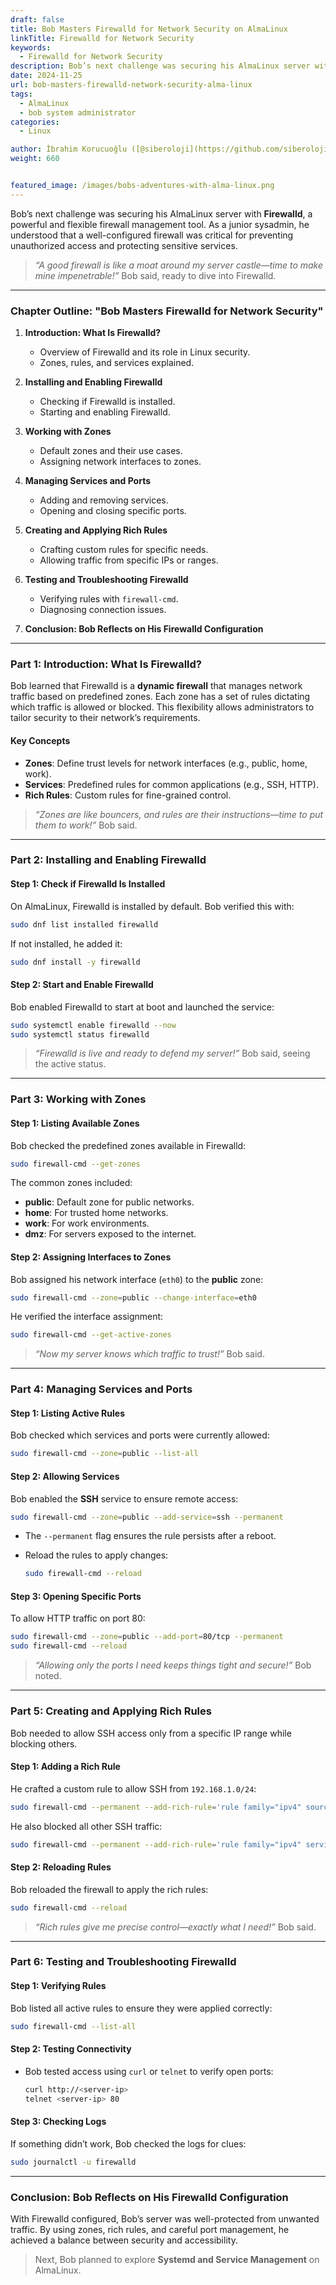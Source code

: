 ```yaml
---
draft: false
title: Bob Masters Firewalld for Network Security on AlmaLinux
linkTitle: Firewalld for Network Security
keywords:
  - Firewalld for Network Security
description: Bob’s next challenge was securing his AlmaLinux server with Firewalld, a powerful and flexible firewall management tool.
date: 2024-11-25
url: bob-masters-firewalld-network-security-alma-linux
tags:
  - AlmaLinux
  - bob system administrator
categories:
  - Linux

author: İbrahim Korucuoğlu ([@siberoloji](https://github.com/siberoloji))
weight: 660


featured_image: /images/bobs-adventures-with-alma-linux.png
---
```

Bob’s next challenge was securing his AlmaLinux server with **Firewalld**, a powerful and flexible firewall management tool. As a junior sysadmin, he understood that a well-configured firewall was critical for preventing unauthorized access and protecting sensitive services.

> *“A good firewall is like a moat around my server castle—time to make mine impenetrable!”* Bob said, ready to dive into Firewalld.

---

### **Chapter Outline: "Bob Masters Firewalld for Network Security"**

1. **Introduction: What Is Firewalld?**
   - Overview of Firewalld and its role in Linux security.
   - Zones, rules, and services explained.

2. **Installing and Enabling Firewalld**
   - Checking if Firewalld is installed.
   - Starting and enabling Firewalld.

3. **Working with Zones**
   - Default zones and their use cases.
   - Assigning network interfaces to zones.

4. **Managing Services and Ports**
   - Adding and removing services.
   - Opening and closing specific ports.

5. **Creating and Applying Rich Rules**
   - Crafting custom rules for specific needs.
   - Allowing traffic from specific IPs or ranges.

6. **Testing and Troubleshooting Firewalld**
   - Verifying rules with `firewall-cmd`.
   - Diagnosing connection issues.

7. **Conclusion: Bob Reflects on His Firewalld Configuration**

---

### **Part 1: Introduction: What Is Firewalld?**

Bob learned that Firewalld is a **dynamic firewall** that manages network traffic based on predefined zones. Each zone has a set of rules dictating which traffic is allowed or blocked. This flexibility allows administrators to tailor security to their network’s requirements.

#### **Key Concepts**

- **Zones**: Define trust levels for network interfaces (e.g., public, home, work).
- **Services**: Predefined rules for common applications (e.g., SSH, HTTP).
- **Rich Rules**: Custom rules for fine-grained control.

> *“Zones are like bouncers, and rules are their instructions—time to put them to work!”* Bob said.

---

### **Part 2: Installing and Enabling Firewalld**

#### **Step 1: Check if Firewalld Is Installed**

On AlmaLinux, Firewalld is installed by default. Bob verified this with:

```bash
sudo dnf list installed firewalld
```

If not installed, he added it:

```bash
sudo dnf install -y firewalld
```

#### **Step 2: Start and Enable Firewalld**

Bob enabled Firewalld to start at boot and launched the service:

```bash
sudo systemctl enable firewalld --now
sudo systemctl status firewalld
```

> *“Firewalld is live and ready to defend my server!”* Bob said, seeing the active status.

---

### **Part 3: Working with Zones**

#### **Step 1: Listing Available Zones**

Bob checked the predefined zones available in Firewalld:

```bash
sudo firewall-cmd --get-zones
```

The common zones included:

- **public**: Default zone for public networks.
- **home**: For trusted home networks.
- **work**: For work environments.
- **dmz**: For servers exposed to the internet.

#### **Step 2: Assigning Interfaces to Zones**

Bob assigned his network interface (`eth0`) to the **public** zone:

```bash
sudo firewall-cmd --zone=public --change-interface=eth0
```

He verified the interface assignment:

```bash
sudo firewall-cmd --get-active-zones
```

> *“Now my server knows which traffic to trust!”* Bob said.

---

### **Part 4: Managing Services and Ports**

#### **Step 1: Listing Active Rules**

Bob checked which services and ports were currently allowed:

```bash
sudo firewall-cmd --zone=public --list-all
```

#### **Step 2: Allowing Services**

Bob enabled the **SSH** service to ensure remote access:

```bash
sudo firewall-cmd --zone=public --add-service=ssh --permanent
```

- The `--permanent` flag ensures the rule persists after a reboot.
- Reload the rules to apply changes:

  ```bash
  sudo firewall-cmd --reload
  ```

#### **Step 3: Opening Specific Ports**

To allow HTTP traffic on port 80:

```bash
sudo firewall-cmd --zone=public --add-port=80/tcp --permanent
sudo firewall-cmd --reload
```

> *“Allowing only the ports I need keeps things tight and secure!”* Bob noted.

---

### **Part 5: Creating and Applying Rich Rules**

Bob needed to allow SSH access only from a specific IP range while blocking others.

#### **Step 1: Adding a Rich Rule**

He crafted a custom rule to allow SSH from `192.168.1.0/24`:

```bash
sudo firewall-cmd --permanent --add-rich-rule='rule family="ipv4" source address="192.168.1.0/24" service name="ssh" accept'
```

He also blocked all other SSH traffic:

```bash
sudo firewall-cmd --permanent --add-rich-rule='rule family="ipv4" service name="ssh" drop'
```

#### **Step 2: Reloading Rules**

Bob reloaded the firewall to apply the rich rules:

```bash
sudo firewall-cmd --reload
```

> *“Rich rules give me precise control—exactly what I need!”* Bob said.

---

### **Part 6: Testing and Troubleshooting Firewalld**

#### **Step 1: Verifying Rules**

Bob listed all active rules to ensure they were applied correctly:

```bash
sudo firewall-cmd --list-all
```

#### **Step 2: Testing Connectivity**

- Bob tested access using `curl` or `telnet` to verify open ports:

  ```bash
  curl http://<server-ip>
  telnet <server-ip> 80
  ```

#### **Step 3: Checking Logs**

If something didn’t work, Bob checked the logs for clues:

```bash
sudo journalctl -u firewalld
```

---

### **Conclusion: Bob Reflects on His Firewalld Configuration**

With Firewalld configured, Bob’s server was well-protected from unwanted traffic. By using zones, rich rules, and careful port management, he achieved a balance between security and accessibility.

> Next, Bob planned to explore **Systemd and Service Management** on AlmaLinux.
